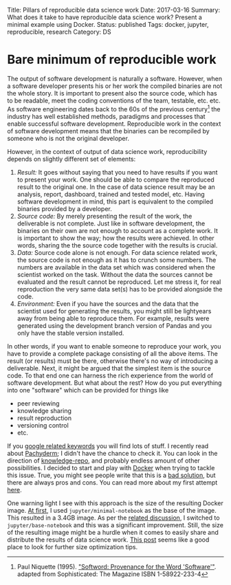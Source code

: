 Title: Pillars of reproducible data science work
Date: 2017-03-16
Summary: What does it take to have reproducible data science work? Present a minimal example using Docker.
Status: published
Tags: docker, jupyter, reproducible, research
Category: DS

# Bare minimum of reproducible work

The output of software development is naturally a software.
However, when a software developer presents his or her work the compiled binaries are not the whole story.
It is important to present also the source code, which has to be readable, meet the coding conventions of the team, testable, etc. etc.
As software engineering dates back to the 60s of the previous century[^7d3740b4] the industry has well established methods, paradigms and processes that enable successful software development.
Reproducible work in the context of software development means that the binaries can be recompiled by someone who is not the original developer.


[^7d3740b4]: Paul Niquette (1995). ["Softword: Provenance for the Word 'Software'"](http://www.niquette.com/books/softword/tocsoft.html). adapted from Sophisticated: The Magazine ISBN 1-58922-233-4

However, in the context of output of data science work, reproducibility depends on slightly different set of elements:

1. *Result:* It goes without saying that you need to have results if you want to present your work.
One should be able to compare the reproduced result to the original one.
In the case of data science result may be an analysis, report, dashboard, trained and tested model, etc.
Having software development in mind, this part is equivalent to the compiled binaries provided by a developer.
2. *Source code:*  By merely presenting the result of the work, the deliverable is not complete.
Just like in software development, the binaries on their own are not enough to account as a complete work.
It is important to show the way; how the results were achieved.
In other words, sharing the the source code together with the results is crucial.
3. *Data:* Source code alone is not enough.
For data science related work, the source code is not enough as it has to crunch some numbers.
The numbers are available in the data set which was considered when the scientist worked on the task.
Without the data the sources cannot be evaluated and the result cannot be reproduced.
Let me stress it, for real reproduction the very same data set(s) has to be provided alongside the code.
4. *Environment:* Even if you have the sources and the data that the scientist used for generating the results, you might still be lightyears away from being able to reproduce them.
For example, results were generated using the development branch version of Pandas and you only have the stable version installed.

In other words, if you want to enable someone to reproduce your work, you have to provide a complete package consisting of all the above items.
The result (or results) must be there, otherwise there's no way of introducing a deliverable.
Next, it might be argued that the simplest item is the source code.
To that end one can harness the rich experience from the world of software development.
But what about the rest?
How do you put everything into one "software" which can be provided for things like

- peer reviewing
- knowledge sharing
- result reproduction
- versioning control
- etc.

If you [google related keywords](http://lmgtfy.com/?q=reproducible+research+data+science) you will find lots of stuff.
I recently read about [Pachyderm](http://pachyderm.io/); I didn't have the chance to check it.
You can look in the direction of [knowledge-repo](https://github.com/airbnb/knowledge-repo), and probably endless amount of other possibilities.
I decided to start and play with [Docker](http://docker.io/) when trying to tackle this issue.
True, you might see people  write that this is a [bad solution](https://blog.wearewizards.io/why-docker-is-not-the-answer-to-reproducible-research-and-why-nix-may-be), but there are always pros and cons.
You can read more about my first attempt [here](https://github.com/drorata/mwe-jupyter-docker).

One warning light I see with this approach is the size of the resulting Docker image.
[At first](https://github.com/drorata/mwe-jupyter-docker/blob/230b683ff0d9c2aed4b632185de5af6015bf92c3/Dockerfile), I used `jupyter/minimal-notebook` as the base of the image.
This resulted in a 3.4GB image.
As per the [related discussion](https://github.com/jupyter/docker-stacks/issues/205), I switched to `jupyter/base-notebook` and this was a significant improvement.
Still, the size of the resulting image might be a hurdle when it comes to easily share and distribute the results of data science work.
[This post](https://blog.replicated.com/engineering/refactoring-a-dockerfile-for-image-size/) seems like a good place to look for further size optimization tips.
